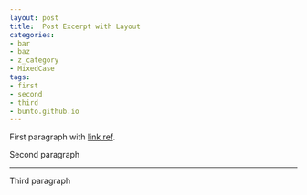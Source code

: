 ```yaml
---
layout: post
title:  Post Excerpt with Layout
categories:
- bar
- baz
- z_category
- MixedCase
tags:
- first
- second
- third
- bunto.github.io
---
```


First paragraph with [link ref][link].

Second paragraph

---

Third paragraph

[link]: http://www.bunto.github.io/
